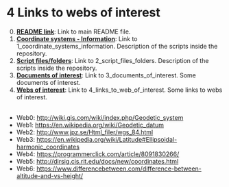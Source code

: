 # **4 Links to webs of interest**
0. [**README link**](./../README.md): Link to main README file.
1. [**Coordinate systems - Information**](./1_coordinate_systems_information.md): Link to 1_coordinate_systems_information. Description of the scripts inside the repository.
2. [**Script files/folders**](./2_script_files_folders.md): Link to 2_script_files_folders. Description of the scripts inside the repository.
3. [**Documents of interest**](./3_documents_of_interest.md): Link to 3_documents_of_interest. Some documents of interest.
4. [**Webs of interest**](./4_links_to_web_of_interest.md): Link to 4_links_to_web_of_interest. Some links to webs of interest.
<br/><br/>

- Web0: http://wiki.gis.com/wiki/index.php/Geodetic_system
- Web1: https://en.wikipedia.org/wiki/Geodetic_datum
- Web2: http://www.jpz.se/Html_filer/wgs_84.html
- Web3: https://en.wikipedia.org/wiki/Latitude#Ellipsoidal-harmonic_coordinates
- Web4: https://programmerclick.com/article/8091830266/
- Web5: http://dirsig.cis.rit.edu/docs/new/coordinates.html
- Web6: https://www.differencebetween.com/difference-between-altitude-and-vs-height/